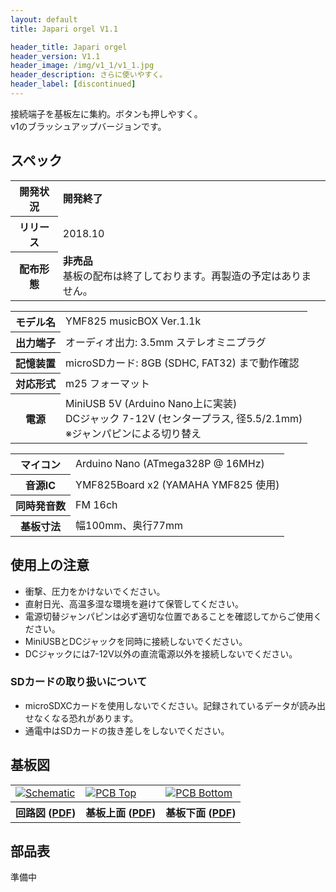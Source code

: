 ```yaml
---
layout: default
title: Japari orgel V1.1

header_title: Japari orgel
header_version: V1.1
header_image: /img/v1_1/v1_1.jpg
header_description: さらに使いやすく。
header_label: [discontinued]
---
```


接続端子を基板左に集約。ボタンも押しやすく。<br />
v1のブラッシュアップバージョンです。

## スペック

<table>
  <tr>
    <th>開発状況</th>
    <td>
      <strong>開発終了</strong>
    </td>
  </tr>
  <tr>
    <th>リリース</th>
    <td>
      2018.10
    </td>
  </tr>
  <tr>
    <th>配布形態</th>
    <td>
      <strong>非売品</strong><br />
      基板の配布は終了しております。再製造の予定はありません。
    </td>
  </tr>
</table>

<table>
  <tr>
    <th>モデル名</th>
    <td>
      YMF825 musicBOX Ver.1.1k
    </td>
  </tr>
  <tr>
    <th>出力端子</th>
    <td>
      オーディオ出力: 3.5mm ステレオミニプラグ
    </td>
  </tr>
  <tr>
    <th>記憶装置</th>
    <td>
      microSDカード: 8GB (SDHC, FAT32) まで動作確認
    </td>
  </tr>
  <tr>
    <th>対応形式</th>
    <td>
      m25 フォーマット
    </td>
  </tr>
  <tr>
    <th>電源</th>
    <td>
      MiniUSB 5V (Arduino Nano上に実装)<br />
      DCジャック 7-12V (センタープラス, 径5.5/2.1mm) <br />
      ※ジャンパピンによる切り替え
    </td>
  </tr>
</table>

<table>
  <tr>
    <th>マイコン</th>
    <td>Arduino Nano (ATmega328P @ 16MHz)</td>
  </tr>
  <tr>
    <th>音源IC</th>
    <td>YMF825Board x2 (YAMAHA YMF825 使用)</td>
  </tr>
  <tr>
    <th>同時発音数</th>
    <td>FM 16ch</td>
  </tr>
  <tr>
    <th>基板寸法</th>
    <td>幅100mm、奥行77mm</td>
  </tr>
</table>

## 使用上の注意

- 衝撃、圧力をかけないでください。
- 直射日光、高温多湿な環境を避けて保管してください。
- 電源切替ジャンパピンは必ず適切な位置であることを確認してからご使用ください。
- MiniUSBとDCジャックを同時に接続しないでください。
- DCジャックには7-12V以外の直流電源以外を接続しないでください。

### SDカードの取り扱いについて

- microSDXCカードを使用しないでください。記録されているデータが読み出せなくなる恐れがあります。
- 通電中はSDカードの抜き差しをしないでください。

## 基板図

<table class="table-center fit-image-width no-image-border text-center">
  <tr>
    <td>
      <a href="{{site.baseurl}}/img/v1_1/schematic.png" target="_blank">
        <img src="{{site.baseurl}}/img/v1_1/schematic.png" alt="Schematic" />
      </a>
    </td>
    <td>
      <a href="{{site.baseurl}}/img/v1_1/pcb_top.png" target="_blank">
        <img src="{{site.baseurl}}/img/v1_1/pcb_top.png" alt="PCB Top" />
      </a>
    </td>
    <td>
      <a href="{{site.baseurl}}/img/v1_1/pcb_bottom.png" target="_blank">
        <img src="{{site.baseurl}}/img/v1_1/pcb_bottom.png" alt="PCB Bottom" />
      </a>
    </td>
  </tr>
  <tr>
    <th>回路図 (<a href="{{site.baseurl}}/img/v1_1/schematic.pdf">PDF</a>)</th>
    <th>基板上面 (<a href="{{site.baseurl}}/img/v1_1/pdf.pdf">PDF</a>)</th>
    <th>基板下面 (<a href="{{site.baseurl}}/img/v1_1/pdf.pdf">PDF</a>)</th>
  </tr>
</table>

## 部品表

準備中
